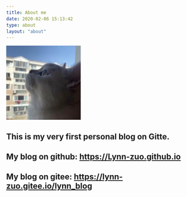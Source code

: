 ```yaml
---
title: About me
date: 2020-02-06 15:13:42
type: about
layout: "about"
---
```


![头像](头像1.jpg "头像")

## This is my very first personal blog on Gitte.
## 
## My blog on github: https://Lynn-zuo.github.io
## My blog on gitee: https://lynn-zuo.gitee.io/lynn_blog
